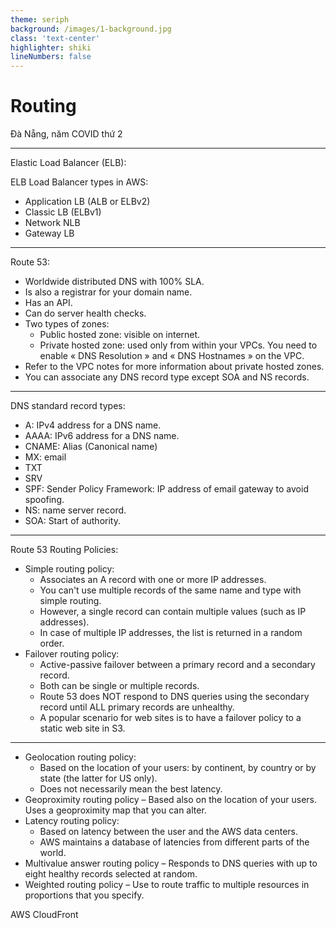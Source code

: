 ```yaml
---
theme: seriph
background: /images/1-background.jpg
class: 'text-center'
highlighter: shiki
lineNumbers: false
---
```


# Routing


<div class="abs-br m-6 flex gap-2">
  Đà Nẵng, năm COVID thứ 2
</div>

---

Elastic Load Balancer (ELB):

ELB Load Balancer types in AWS:
- Application LB (ALB or ELBv2)
- Classic LB (ELBv1)
- Network NLB
- Gateway LB

---

Route 53:
- Worldwide distributed DNS with 100% SLA.
- Is also a registrar for your domain name.
- Has an API.
- Can do server health checks.
- Two types of zones: 
	- Public hosted zone: visible on internet.
	- Private hosted zone: used only from within your VPCs. You need to enable « DNS Resolution » and « DNS Hostnames » on the VPC.
- Refer to the VPC notes for more information about private hosted zones.
- You can associate any DNS record type except SOA and NS records.

--- 

DNS standard record types:
- A: IPv4 address for a DNS name.
- AAAA: IPv6 address for a DNS name.
- CNAME: Alias (Canonical name)
- MX: email
- TXT
- SRV
- SPF: Sender Policy Framework: IP address of email gateway to avoid spoofing.
- NS: name server record.
- SOA: Start of authority.

---

Route 53 Routing Policies:
- Simple routing policy:
	- Associates an A record with one or more IP addresses. 
	- You can't use multiple records of the same name and type with simple routing. 
	- However, a single record can contain multiple values (such as IP addresses). 
	- In case of multiple IP addresses, the list is returned in a random order. 
- Failover routing policy:
	- Active-passive failover between a primary record and a secondary record. 
	- Both can be single or multiple records.
	- Route 53 does NOT respond to DNS queries using the secondary record until ALL primary records are unhealthy.
	- A popular scenario for web sites is to have a failover policy to a static web site in S3.

---

- Geolocation routing policy:
	- Based on the location of your users: by continent, by country or by state (the latter for US only).
	- Does not necessarily mean the best latency.
- Geoproximity routing policy – Based also on the location of your users. Uses a geoproximity map that you can alter.
- Latency routing policy:
	- Based on latency between the user and the AWS data centers.
	- AWS maintains a database of latencies from different parts of the world.
- Multivalue answer routing policy – Responds to DNS queries with up to eight healthy records selected at random.
- Weighted routing policy – Use to route traffic to multiple resources in proportions that you specify.

AWS CloudFront

